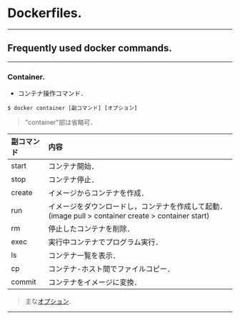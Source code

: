 # Dockerfiles.
---

## Frequently used docker commands.
---

### Container.
- コンテナ操作コマンド．
~~~
$ docker container [副コマンド] [オプション]
~~~
> "container"部は省略可．

| 副コマンド | 内容 | 
| :--- | :--- |
| start | コンテナ開始． | 
| stop | コンテナ停止． |  
| create | イメージからコンテナを作成． |  
| run | イメージをダウンロードし，コンテナを作成して起動．  (image pull > container create > container start) |  
| rm | 停止したコンテナを削除． |  |
| exec | 実行中コンテナでプログラム実行． |  
| ls | コンテナ一覧を表示． |  
| cp | コンテナ-ホスト間でファイルコピー． |  
| commit | コンテナをイメージに変換． |  

[オプション]: https://qiita.com/TaaaZyyy/items/4ecf21f23e6730faf696 
> 主な[オプション]．

---
